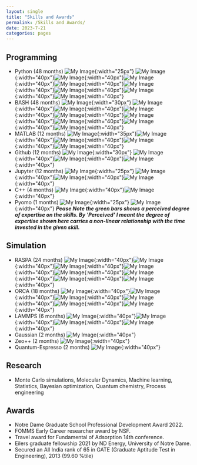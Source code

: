 ```yaml
---
layout: single
title: "Skills and Awards"
permalink: /Skills and Awards/
date: 2023-7-21
categories: pages
---
```

## Programming ##
* Python (48 months) ![My Image](/assets/images/logos/Python.png){:width="25px"} ![My Image](/assets/images/brick.png){:width="40px"}![My Image](/assets/images/brick.png){:width="40px"}![My Image](/assets/images/brick.png){:width="40px"}![My Image](/assets/images/brick.png){:width="40px"}![My Image](/assets/images/brick.png){:width="40px"}![My Image](/assets/images/brick.png){:width="40px"}![My Image](/assets/images/brick.png){:width="40px"}![My Image](/assets/images/brick.png){:width="40px"}
* BASH (48 months) ![My Image](/assets/images/logos/BASH_logo.png){:width="30px"} ![My Image](/assets/images/brick.png){:width="40px"}![My Image](/assets/images/brick.png){:width="40px"}![My Image](/assets/images/brick.png){:width="40px"}![My Image](/assets/images/brick.png){:width="40px"}![My Image](/assets/images/brick.png){:width="40px"}![My Image](/assets/images/brick.png){:width="40px"}![My Image](/assets/images/brick.png){:width="40px"}![My Image](/assets/images/brick.png){:width="40px"}
* MATLAB (12 months) ![My Image](/assets/images/logos/MATLAB.png){:width="35px"}![My Image](/assets/images/brick.png){:width="40px"}![My Image](/assets/images/brick.png){:width="40px"}![My Image](/assets/images/brick.png){:width="40px"}![My Image](/assets/images/brick.png){:width="40px"}  
* Github (12 months) ![My Image](/assets/images/logos/GitHub-Mark.png){:width="30px"} ![My Image](/assets/images/brick.png){:width="40px"}![My Image](/assets/images/brick.png){:width="40px"}![My Image](/assets/images/brick.png){:width="40px"} 
* Jupyter (12 months) ![My Image](/assets/images/logos/Jupyter.png){:width="25px"} ![My Image](/assets/images/brick.png){:width="40px"}![My Image](/assets/images/brick.png){:width="40px"}![My Image](/assets/images/brick.png){:width="40px"} 
* C++ (4 months) ![My Image](/assets/images/brick.png){:width="40px"}![My Image](/assets/images/brick.png){:width="40px"} 
* Pyomo (1 months) ![My Image](/assets/images/logos/Pyomo_Logo.png){:width="25px"} ![My Image](/assets/images/brick.png){:width="40px"} 
***Pease Note the green bars shows a perceived degree of expertise on the skills. By 'Perceived' I meant the degree of expertise shown here carries a non-linear relationship with the time invested in the given skill.***

## Simulation ##
* RASPA (24 months) ![My Image](/assets/images/brick.png){:width="40px"}![My Image](/assets/images/brick.png){:width="40px"}![My Image](/assets/images/brick.png){:width="40px"}![My Image](/assets/images/brick.png){:width="40px"}![My Image](/assets/images/brick.png){:width="40px"}![My Image](/assets/images/brick.png){:width="40px"}![My Image](/assets/images/brick.png){:width="40px"}![My Image](/assets/images/brick.png){:width="40px"}
* ORCA (18 months) ![My Image](/assets/images/brick.png){:width="40px"}![My Image](/assets/images/brick.png){:width="40px"}![My Image](/assets/images/brick.png){:width="40px"}![My Image](/assets/images/brick.png){:width="40px"}![My Image](/assets/images/brick.png){:width="40px"}![My Image](/assets/images/brick.png){:width="40px"} 
* LAMMPS (6 months) ![My Image](/assets/images/brick.png){:width="40px"}![My Image](/assets/images/brick.png){:width="40px"}![My Image](/assets/images/brick.png){:width="40px"}![My Image](/assets/images/brick.png){:width="40px"}
* Gaussian (2 months) ![My Image](/assets/images/brick.png){:width="40px"}
* Zeo++ (2 months) ![My Image](/assets/images/brick.png){:width="40px"}
* Quantum-Espresso (2 months) ![My Image](/assets/images/brick.png){:width="40px"}

## Research ##
* Monte Carlo simulations, Molecular Dynamics, Machine learning, Statistics, Bayesian optimization, Quantum chemistry, Process engineering

## Awards ##
* Notre Dame Graduate School Professional Development Award 2022.
* FOMMS Early Career researcher award by NSF.
* Travel award for Fundamental of Adsorption 14th conference.
* Eilers graduate fellowship 2021 by ND Energy, University of Notre Dame.
* Secured an All India rank of 65 in GATE (Graduate Aptitude Test in Engineering), 2013 (99.60 %tile)


